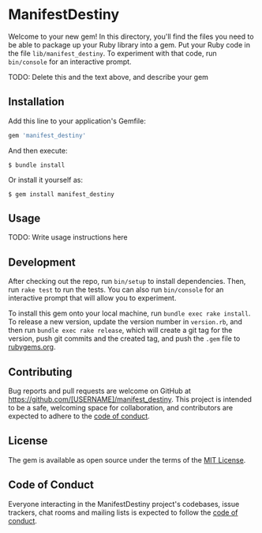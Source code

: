 # ManifestDestiny

Welcome to your new gem! In this directory, you'll find the files you need to be able to package up your Ruby library into a gem. Put your Ruby code in the file `lib/manifest_destiny`. To experiment with that code, run `bin/console` for an interactive prompt.

TODO: Delete this and the text above, and describe your gem

## Installation

Add this line to your application's Gemfile:

```ruby
gem 'manifest_destiny'
```

And then execute:

    $ bundle install

Or install it yourself as:

    $ gem install manifest_destiny

## Usage

TODO: Write usage instructions here

## Development

After checking out the repo, run `bin/setup` to install dependencies. Then, run `rake test` to run the tests. You can also run `bin/console` for an interactive prompt that will allow you to experiment.

To install this gem onto your local machine, run `bundle exec rake install`. To release a new version, update the version number in `version.rb`, and then run `bundle exec rake release`, which will create a git tag for the version, push git commits and the created tag, and push the `.gem` file to [rubygems.org](https://rubygems.org).

## Contributing

Bug reports and pull requests are welcome on GitHub at https://github.com/[USERNAME]/manifest_destiny. This project is intended to be a safe, welcoming space for collaboration, and contributors are expected to adhere to the [code of conduct](https://github.com/[USERNAME]/manifest_destiny/blob/main/CODE_OF_CONDUCT.md).

## License

The gem is available as open source under the terms of the [MIT License](https://opensource.org/licenses/MIT).

## Code of Conduct

Everyone interacting in the ManifestDestiny project's codebases, issue trackers, chat rooms and mailing lists is expected to follow the [code of conduct](https://github.com/[USERNAME]/manifest_destiny/blob/main/CODE_OF_CONDUCT.md).
